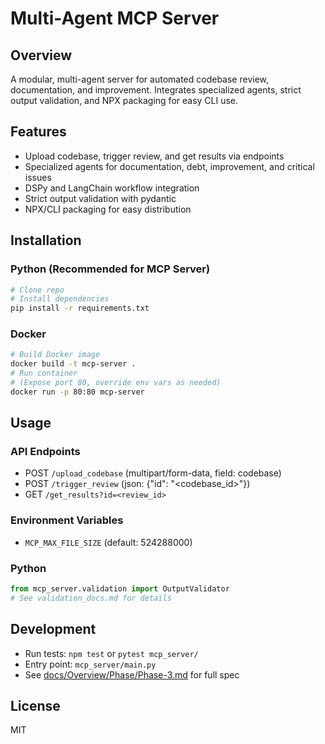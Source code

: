 # Multi-Agent MCP Server

## Overview
A modular, multi-agent server for automated codebase review, documentation, and improvement. Integrates specialized agents, strict output validation, and NPX packaging for easy CLI use.

## Features
- Upload codebase, trigger review, and get results via endpoints
- Specialized agents for documentation, debt, improvement, and critical issues
- DSPy and LangChain workflow integration
- Strict output validation with pydantic
- NPX/CLI packaging for easy distribution

## Installation

### Python (Recommended for MCP Server)
```bash
# Clone repo
# Install dependencies
pip install -r requirements.txt
```

### Docker
```bash
# Build Docker image
docker build -t mcp-server .
# Run container
# (Expose port 80, override env vars as needed)
docker run -p 80:80 mcp-server
```

## Usage

### API Endpoints
- POST `/upload_codebase` (multipart/form-data, field: codebase)
- POST `/trigger_review` (json: {"id": "<codebase_id>"})
- GET `/get_results?id=<review_id>`

### Environment Variables
- `MCP_MAX_FILE_SIZE` (default: 524288000)

### Python
```python
from mcp_server.validation import OutputValidator
# See validation_docs.md for details
```

## Development
- Run tests: `npm test` or `pytest mcp_server/`
- Entry point: `mcp_server/main.py`
- See [docs/Overview/Phase/Phase-3.md](docs/Overview/Phase/Phase-3.md) for full spec

## License
MIT
